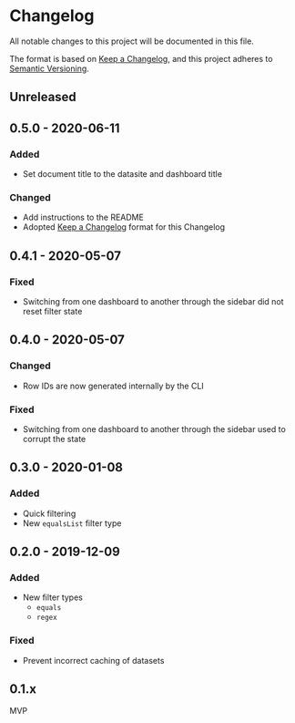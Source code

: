 # Changelog

All notable changes to this project will be documented in this file.

The format is based on [Keep a Changelog](https://keepachangelog.com/en/1.0.0/),
and this project adheres to [Semantic Versioning](https://semver.org/spec/v2.0.0.html).

## Unreleased

## 0.5.0 - 2020-06-11

### Added

- Set document title to the datasite and dashboard title

### Changed

- Add instructions to the README
- Adopted [Keep a Changelog](https://keepachangelog.com/en/1.0.0/) format for this Changelog

## 0.4.1 - 2020-05-07

### Fixed

- Switching from one dashboard to another through the sidebar did not reset filter state

## 0.4.0 - 2020-05-07

### Changed

- Row IDs are now generated internally by the CLI

### Fixed

- Switching from one dashboard to another through the sidebar used to corrupt the state

## 0.3.0 - 2020-01-08

### Added

- Quick filtering
- New `equalsList` filter type

## 0.2.0 - 2019-12-09

### Added

- New filter types
  - `equals`
  - `regex`

### Fixed

- Prevent incorrect caching of datasets

## 0.1.x

MVP
